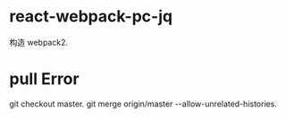 # react-webpack-pc-jq
  构造 webpack2.
# pull Error
git checkout master.
git merge origin/master --allow-unrelated-histories.
